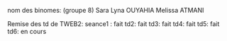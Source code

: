 nom des binomes: (groupe 8)
Sara Lyna OUYAHIA
Melissa ATMANI


Remise des td de TWEB2:
seance1 : fait
td2: fait
td3: fait
td4: fait
td5: fait
td6: en cours
